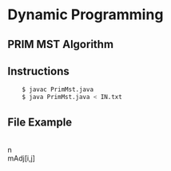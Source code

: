 # Dynamic Programming
## PRIM MST Algorithm

## Instructions
```sh
    $ javac PrimMst.java
    $ java PrimMst.java < IN.txt
```
## File Example
<br>
n <br>
mAdj[i,j] <br>
<br>

